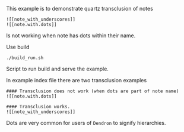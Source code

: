 This example is to demonstrate quartz transclusion of notes

```
![[note_with_underscores]]
![[note.with.dots]]
```

Is not working when note has dots within their name. 

Use build 
```
./build_run.sh
```

Script to run build and serve the example.

In example index file there are two transclusion examples

```
#### Transclusion does not work (when dots are part of note name)
![[note.with.dots]]

#### Transclusion works.
![[note_with_underscores]]
```

Dots are very common for users of `Dendron` to signify hierarchies. 




